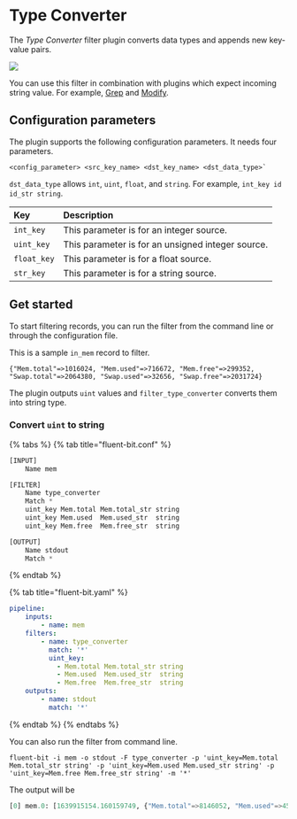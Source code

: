 # Type Converter

The _Type Converter_ filter plugin converts data types and appends new key-value pairs.

<img referrerpolicy="no-referrer-when-downgrade" src="https://static.scarf.sh/a.png?x-pxid=8984f540-d95a-462b-8a08-09f72f5fab63" />

You can use this filter in combination with plugins which expect incoming string value. For example, [Grep](grep.md) and [Modify](modify.md).

## Configuration parameters

The plugin supports the following configuration parameters. It needs four parameters.

```text
<config_parameter> <src_key_name> <dst_key_name> <dst_data_type>`
```

`dst_data_type` allows `int`, `uint`, `float`, and `string`. For example, `int_key id id_str string`.

| Key | Description |
| :--- | :--- |
| `int_key` | This parameter is for an integer source.|
| `uint_key` | This parameter is for an unsigned integer source.|
| `float_key` | This parameter is for a float source.|
| `str_key` | This parameter is for a string source.|

## Get started

To start filtering records, you can run the filter from the command line or through the configuration file.

This is a sample `in_mem` record to filter.

```text
{"Mem.total"=>1016024, "Mem.used"=>716672, "Mem.free"=>299352, "Swap.total"=>2064380, "Swap.used"=>32656, "Swap.free"=>2031724}
```

The plugin outputs `uint` values and `filter_type_converter` converts them into string type.

### Convert `uint` to string

{% tabs %}
{% tab title="fluent-bit.conf" %}

```python
[INPUT]
    Name mem

[FILTER]
    Name type_converter
    Match *
    uint_key Mem.total Mem.total_str string
    uint_key Mem.used  Mem.used_str  string
    uint_key Mem.free  Mem.free_str  string

[OUTPUT]
    Name stdout
    Match *
```

{% endtab %}

{% tab title="fluent-bit.yaml" %}

```yaml
pipeline:
    inputs:
        - name: mem
    filters:
        - name: type_converter
          match: '*'
          uint_key:
            - Mem.total Mem.total_str string
            - Mem.used  Mem.used_str  string
            - Mem.free  Mem.free_str  string
    outputs:
        - name: stdout
          match: '*'
```

{% endtab %}
{% endtabs %}

You can also run the filter from command line.

```shell
fluent-bit -i mem -o stdout -F type_converter -p 'uint_key=Mem.total Mem.total_str string' -p 'uint_key=Mem.used Mem.used_str string' -p 'uint_key=Mem.free Mem.free_str string' -m '*'
```

The output will be

```python
[0] mem.0: [1639915154.160159749, {"Mem.total"=>8146052, "Mem.used"=>4513564, "Mem.free"=>3632488, "Swap.total"=>1918356, "Swap.used"=>0, "Swap.free"=>1918356, "Mem.total_str"=>"8146052", "Mem.used_str"=>"4513564", "Mem.free_str"=>"3632488"}]
```
